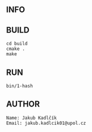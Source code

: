 ## INFO

## BUILD
	cd build
	cmake .
	make
## RUN
	bin/1-hash

## AUTHOR
	Name: Jakub Kadlčík
	Email: jakub.kadlcik01@upol.cz

